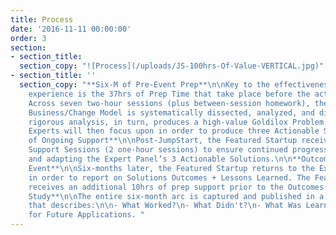 ```yaml
---
title: Process
date: '2016-11-11 00:00:00'
order: 3
section:
- section_title: 
  section_copy: "![Process](/uploads/JS-100hrs-Of-Value-VERTICAL.jpg)"
- section_title: ''
  section_copy: "**Six-M of Pre-Event Prep**\n\nKey to the effectiveness of the JumpStart
    experience is the 37hrs of Prep Time that take place before the actual JumpStart.
    Across seven two-hour sessions (plus between-session homework), the Featured Startup’s
    Business/Change Model is systematically dissected, analyzed, and diagnosed. This
    rigorous analysis, in turn, produces a high-value Goldilox Problem: which seven
    Experts will then focus upon in order to produce three Actionable Solutions.\n\n**Six-Months
    of Ongoing Support**\n\nPost-JumpStart, the Featured Startup receives twice-monthly
    Support Sessions (2 one-hour sessions) to ensure continued progress in implementing
    and adapting the Expert Panel’s 3 Actionable Solutions.\n\n**Outcomes Reporting
    Event**\n\nSix-months later, the Featured Startup returns to the Expert Panel
    in order to report on Solutions Outcomes + Lessons Learned. The Featured Startup
    receives an additional 10hrs of prep support prior to the Outcomes Reporting Event.\n\n**Case
    Study**\n\nThe entire six-month arc is captured and published in a Case Study
    that describes:\n\n- What Worked?\n- What Didn't?\n- What Was Learned?\n- Recommendations
    for Future Applications. "
---
```

